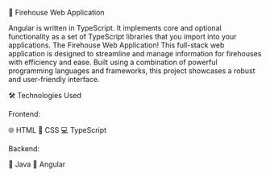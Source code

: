 🚒 Firehouse Web Application

 Angular is written in TypeScript. It implements core and optional functionality as a set of TypeScript libraries that you import into your applications.
 The Firehouse Web Application! This full-stack web application is designed to streamline and manage information for firehouses with efficiency and ease. 
 Built using a combination of powerful programming languages and frameworks, this project showcases a robust and user-friendly interface.     

🛠️ Technologies Used

 Frontend:

 🌐 HTML
 🎨 CSS
 💻 TypeScript

 Backend:

🚀 Java
🌟 Angular
